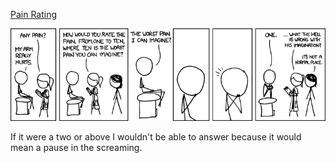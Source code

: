 [Pain Rating](https://xkcd.com/883)

![Pain Rating](./random_comic.png)

If it were a two or above I wouldn't be able to answer because it would mean a pause in the screaming.

